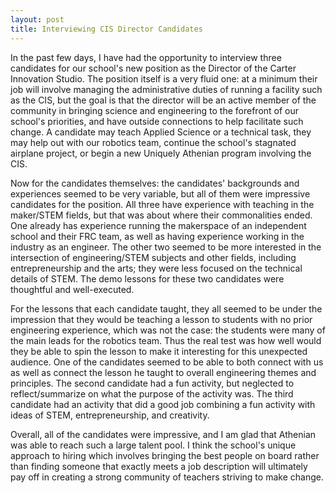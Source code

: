 ```yaml
---
layout: post
title: Interviewing CIS Director Candidates
---
```


In the past few days, I have had the opportunity to interview three candidates for our school's new position as the Director of the Carter Innovation Studio. The position itself is a very fluid one: at a minimum their job will involve managing the administrative duties of running a facility such as the CIS, but the goal is that the director will be an active member of the community in bringing science and engineering to the forefront of our school's priorities, and have outside connections to help facilitate such change. A candidate may teach Applied Science or a technical task, they may help out with our robotics team, continue the school's stagnated airplane project, or begin a new Uniquely Athenian program involving the CIS.

Now for the candidates themselves: the candidates' backgrounds and experiences seemed to be very variable, but all of them were impressive candidates for the position. All three have experience with teaching in the maker/STEM fields, but that was about where their commonalities ended. One already has experience running the makerspace of an independent school and their FRC team, as well as having experience working in the industry as an engineer. The other two seemed to be more interested in the intersection of engineering/STEM subjects and other fields, including entrepreneurship and the arts; they were less focused on the technical details of STEM. The demo lessons for these two candidates were thoughtful and well-executed.

For the lessons that each candidate taught, they all seemed to be under the impression that they would be teaching a lesson to students with no prior engineering experience, which was not the case: the students were many of the main leads for the robotics team. Thus the real test was how well would they be able to spin the lesson to make it interesting for this unexpected audience. One of the candidates seemed to be able to both connect with us as well as connect the lesson he taught to overall engineering themes and principles. The second candidate had a fun activity, but neglected to reflect/summarize on what the purpose of the activity was. The third candidate had an activity that did a good job combining a fun activity with ideas of STEM, entrepreneurship, and creativity.

Overall, all of the candidates were impressive, and I am glad that Athenian was able to reach such a large talent pool. I think the school's unique approach to hiring which involves bringing the best people on board rather than finding someone that exactly meets a job description will ultimately pay off in creating a strong community of teachers striving to make change.






